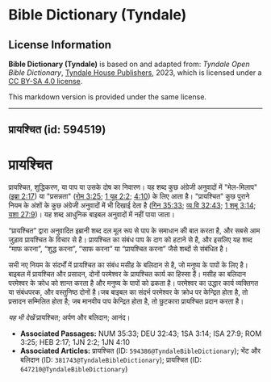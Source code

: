 # Bible Dictionary (Tyndale)

## License Information

**Bible Dictionary (Tyndale)** is based on and adapted from: _Tyndale Open Bible Dictionary_, [Tyndale House Publishers](https://tyndaleopenresources.com/), 2023, which is licensed under a [CC BY-SA 4.0 license](https://creativecommons.org/licenses/by-sa/4.0/legalcode.en).

This markdown version is provided under the same license.



--------------------------------

## प्रायश्चित (id: 594519)

प्रायश्चित
==========

प्रायश्चित, शुद्धिकरण, या पाप या उसके दोष का निवारण। यह शब्द कुछ अंग्रेजी अनुवादों में "मेल\-मिलाप" ([इब्रा 2:17](https://ref.ly/Heb2:17)) या "प्रसन्नता" ([रोम 3:25](https://ref.ly/Rom3:25); [1 यूह 2:2](https://ref.ly/1John2:2); [4:10](https://ref.ly/1John4:10)) के लिए आता है। "प्रायश्चित" कुछ पुराने नियम के अंशों के कुछ अंग्रेजी अनुवादों में भी दिखाई देता है ([गिन 35:33](https://ref.ly/Num35:33); [व्य.वि 32:43](https://ref.ly/Deut32:43); [1 शमू 3:14](https://ref.ly/1Sam3:14); [यशा 27:9](https://ref.ly/Isa27:9))। यह शब्द आधुनिक बाइबल अनुवादों में नहीं पाया जाता।

“प्रायश्चित” द्वारा अनुवादित इब्रानी शब्द दल मूल रूप से पाप के समाधान की बात करता है, और सबसे आम जुड़ाव प्रायश्चित के विचार से है। प्रायश्चित का संबंध पाप के दाग को हटाने से है, और इसलिए यह शब्द “माफ करना”, “शुद्ध करना”, “साफ करना” या “प्रायश्चित करना” जैसे शब्दों से संबंधित है।

सभी नए नियम के संदर्भों में प्रायश्चित का संबंध मसीह के बलिदान से है, जो मनुष्य के पापों के लिए है। बाइबल में प्रायश्चित और प्रसादन, दोनों परमेश्वर के प्रायश्चित कार्य का हिस्सा हैं। मसीह का बलिदान परमेश्वर के क्रोध को शान्त करता है और मनुष्य के पापों को ढकता है। परमेश्वर का उद्धार कार्य व्यक्तिगत या संबंधपरक, और वस्तुनिष्ठ दोनों है।जब बाइबल का संदर्भ परमेश्वर के क्रोध पर केन्द्रित होता है, तो प्रसादन सम्मिलित होता है; जब मानवीय पाप केन्द्रित होता है, तो छुटकारा प्रायश्चित प्रदान करता है।

*यह भी देखें* प्रायश्चित; अर्पण और बलिदान; आनंद।

* **Associated Passages:** NUM 35:33; DEU 32:43; 1SA 3:14; ISA 27:9; ROM 3:25; HEB 2:17; 1JN 2:2; 1JN 4:10
* **Associated Articles:** प्रायश्चित (ID: `594386@TyndaleBibleDictionary`); भेंट और बलिदान (ID: `381743@TyndaleBibleDictionary`); प्रायश्चित (ID: `647210@TyndaleBibleDictionary`)

